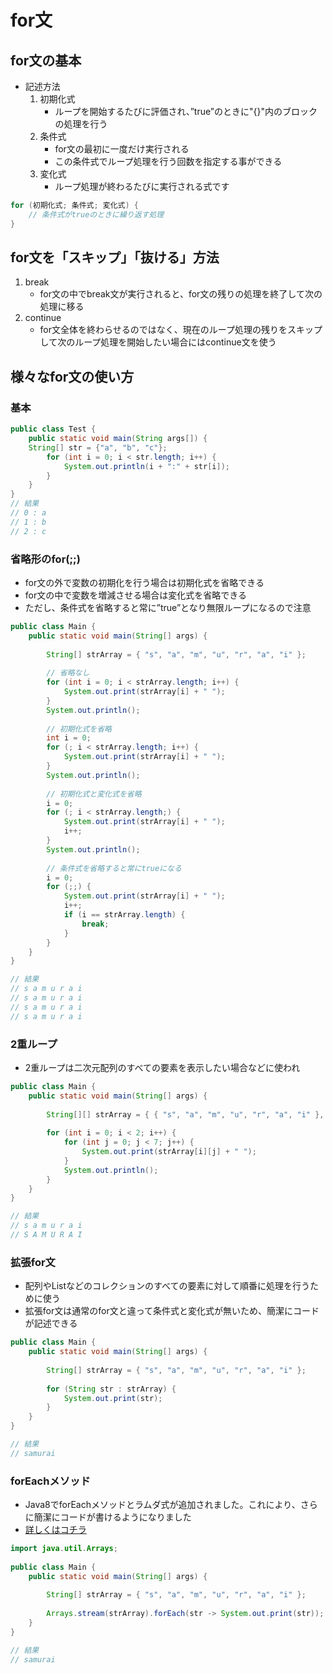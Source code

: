 # for文
## for文の基本
- 記述方法
  1. 初期化式
      - ループを開始するたびに評価され、”true”のときに"{}"内のブロックの処理を行う
  2. 条件式
      - for文の最初に一度だけ実行される
      - この条件式でループ処理を行う回数を指定する事ができる
  3. 変化式
      - ループ処理が終わるたびに実行される式です

```java
for (初期化式; 条件式; 変化式) {
    // 条件式がtrueのときに繰り返す処理
}
```
## for文を「スキップ」「抜ける」方法
1. break
    - for文の中でbreak文が実行されると、for文の残りの処理を終了して次の処理に移る
2. continue
    - for文全体を終わらせるのではなく、現在のループ処理の残りをスキップして次のループ処理を開始したい場合にはcontinue文を使う


## 様々なfor文の使い方
### 基本
```java
public class Test {
    public static void main(String args[]) {
    String[] str = {"a", "b", "c"};
        for (int i = 0; i < str.length; i++) {
            System.out.println(i + ":" + str[i]);
        }
    }
}
// 結果
// 0 : a
// 1 : b
// 2 : c
```

### 省略形のfor(;;)
- for文の外で変数の初期化を行う場合は初期化式を省略できる
- for文の中で変数を増減させる場合は変化式を省略できる
- ただし、条件式を省略すると常に”true”となり無限ループになるので注意
```java
public class Main {
    public static void main(String[] args) {
 
        String[] strArray = { "s", "a", "m", "u", "r", "a", "i" };
 
        // 省略なし
        for (int i = 0; i < strArray.length; i++) {
            System.out.print(strArray[i] + " ");
        }
        System.out.println();
 
        // 初期化式を省略
        int i = 0;
        for (; i < strArray.length; i++) {
            System.out.print(strArray[i] + " ");
        }
        System.out.println();
 
        // 初期化式と変化式を省略
        i = 0;
        for (; i < strArray.length;) {
            System.out.print(strArray[i] + " ");
            i++;
        }
        System.out.println();
 
        // 条件式を省略すると常にtrueになる
        i = 0;
        for (;;) {
            System.out.print(strArray[i] + " ");
            i++;
            if (i == strArray.length) {
                break;
            }
        }
    }
}

// 結果
// s a m u r a i 
// s a m u r a i 
// s a m u r a i 
// s a m u r a i
```

### 2重ループ
- 2重ループは二次元配列のすべての要素を表示したい場合などに使われ
```java
public class Main {
    public static void main(String[] args) {
 
        String[][] strArray = { { "s", "a", "m", "u", "r", "a", "i" }, { "S", "A", "M", "U", "R", "A", "I" } };
 
        for (int i = 0; i < 2; i++) {
            for (int j = 0; j < 7; j++) {
                System.out.print(strArray[i][j] + " ");
            }
            System.out.println();
        }
    }
}

// 結果
// s a m u r a i 
// S A M U R A I
```

### 拡張for文
- 配列やListなどのコレクションのすべての要素に対して順番に処理を行うために使う
- 拡張for文は通常のfor文と違って条件式と変化式が無いため、簡潔にコードが記述できる
```java
public class Main {
    public static void main(String[] args) {
 
        String[] strArray = { "s", "a", "m", "u", "r", "a", "i" };
 
        for (String str : strArray) {
            System.out.print(str);
        }
    }
}

// 結果
// samurai
```

### forEachメソッド
- Java8でforEachメソッドとラムダ式が追加されました。これにより、さらに簡潔にコードが書けるようになりました
- [詳しくはコチラ](https://www.sejuku.net/blog/22232)
```java
import java.util.Arrays;
 
public class Main {
    public static void main(String[] args) {
 
        String[] strArray = { "s", "a", "m", "u", "r", "a", "i" };
 
        Arrays.stream(strArray).forEach(str -> System.out.print(str));
    }
}

// 結果
// samurai
```
